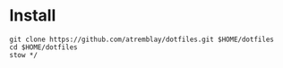 
# Install

```
git clone https://github.com/atremblay/dotfiles.git $HOME/dotfiles
cd $HOME/dotfiles
stow */
```
